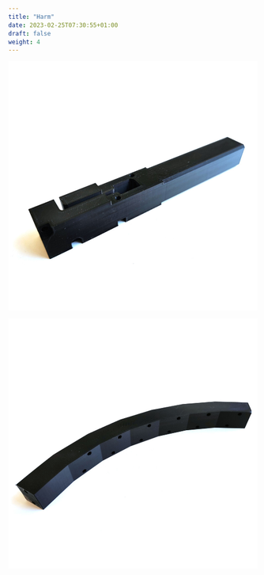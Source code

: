 ```yaml
---
title: "Harm"
date: 2023-02-25T07:30:55+01:00
draft: false
weight: 4
---
```


![image](IMG_20220207_124728.jpg)

![image](IMG_20220207_124740.jpg)
